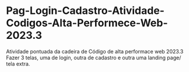 # Pag-Login-Cadastro-Atividade-Codigos-Alta-Performece-Web-2023.3
 Atividade pontuada da cadeira de Código de alta performace web 2023.3
 Fazer 3 telas, uma de login, outra de cadastro e outra uma landing page/ tela extra.
